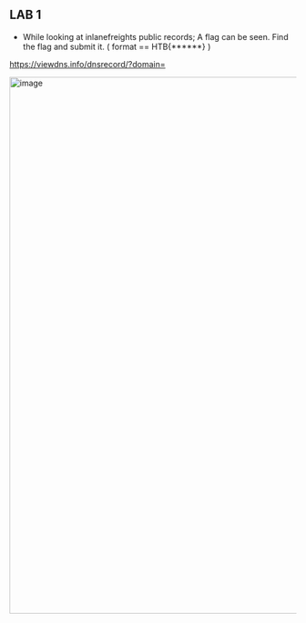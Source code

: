 ## LAB 1

- While looking at inlanefreights public records; A flag can be seen. Find the flag and submit it. ( format == HTB{******} )

https://viewdns.info/dnsrecord/?domain=

<img width="1163" height="944" alt="image" src="https://github.com/user-attachments/assets/428a59ad-31a7-4109-8a10-41eb50d21920" />

